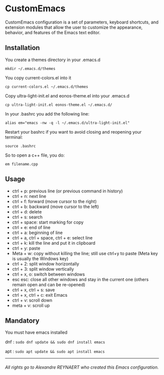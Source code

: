 # CustomEmacs
CustomEmacs configuration is a set of parameters, keyboard shortcuts, and extension modules that allow the user to customize the appearance, behavior, and features of the Emacs text editor.

## Installation

You create a themes directory in your .emacs.d

```mkdir ~/.emacs.d/themes```

You copy current-colors.el into it

```cp current-colors.el ~/.emacs.d/themes```

Copy ultra-light-init.el and eonos-theme.el into your .emacs.d

```cp ultra-light-init.el eonos-theme.el ~/.emacs.d/```

In your .bashrc you add the following line:

```alias em="emacs -nw -q -l ~/.emacs.d/ultra-light-init.el"```

Restart your bashrc if you want to avoid closing and reopening your terminal:

```source .bashrc```

So to open a c++ file, you do:

```em filename.cpp```

## Usage
- ctrl + p: previous line (or previous command in history)
- ctrl + n: next line
- ctrl + f: forward (move cursor to the right)
- ctrl + b: backward (move cursor to the left)
- ctrl + d: delete
- ctrl + s: search
- ctrl + space: start marking for copy
- ctrl + e: end of line
- ctrl + a: beginning of line
- ctrl + a, ctrl + space, ctrl + e: select line
- ctrl + k: kill the line and put it in clipboard
- ctrl + y: paste
- Meta + w: copy without killing the line; still use ctrl+y to paste (Meta key is usually the Windows key)
- ctrl + 2: split window horizontally
- ctrl + 3: split window vertically
- ctrl + x, o: switch between windows
- esc esc: close all other windows and stay in the current one (others remain open and can be re-opened)
- ctrl + x, ctrl + s: save
- ctrl + x, ctrl + c: exit Emacs
- ctrl + v: scroll down
- meta + v: scroll up

## Mandatory

You must have emacs installed

dnf :
```sudo dnf update && sudo dnf install emacs```

apt :
```sudo apt update && sudo apt install emacs```

---

######  All rights go to Alexandre REYNAERT who created this Emacs configuration.
